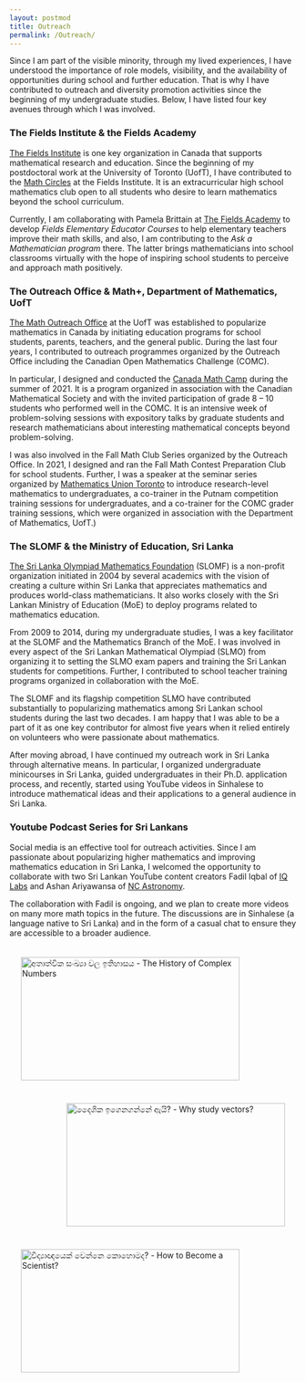 ```yaml
---
layout: postmod      
title: Outreach              
permalink: /Outreach/          
---
```

Since I am part of the visible minority, through my lived experiences, I have understood the importance of role models, visibility, and the availability of opportunities during school and further education. That is why I have contributed to outreach and diversity promotion activities since the beginning of my undergraduate studies. Below, I have listed four key avenues through which I was involved. 

### The Fields Institute & the Fields Academy

[The Fields Institute](http://www.fields.utoronto.ca/) is one key organization in Canada that supports mathematical research and education. Since the beginning of my postdoctoral work at the University of Toronto (UofT), I have contributed to the [Math Circles](http://www.fields.utoronto.ca/activities/seminars/math-circles) at the Fields Institute. It is an extracurricular high school mathematics club open to all students who desire to learn mathematics beyond the school curriculum. 

Currently, I am collaborating with Pamela Brittain at [The Fields Academy](https://fieldsacademy.ca/) to develop _Fields Elementary Educator Courses_ to help elementary teachers improve their math skills, and also, I am contributing to the _Ask a Mathematician program_ there. The latter brings mathematicians into school classrooms virtually with the hope of inspiring school students to perceive and approach math positively. 

### The Outreach Office & Math+, Department of Mathematics, UofT

[The Math Outreach Office](http://mathplus.math.utoronto.ca/) at the UofT was established to popularize mathematics in Canada by initiating education programs for school students, parents, teachers, and the general public. During the last four years, I contributed to outreach programmes organized by the Outreach Office including the Canadian Open Mathematics Challenge (COMC).      

In particular, I designed and conducted the [Canada Math Camp](http://mathplus.math.utoronto.ca/home/cmc) during the summer of 2021. It is a program organized in association with the Canadian Mathematical Society and with the invited participation of grade 8 – 10 students who performed well in the COMC. It is an intensive week of problem-solving sessions with expository talks by graduate students and research mathematicians about interesting mathematical concepts beyond problem-solving. 

I was also involved in the Fall Math Club Series organized by the Outreach Office. In 2021, I designed and ran the Fall Math Contest Preparation Club for school students. Further, I was a speaker at the seminar series organized by [Mathematics Union Toronto](https://mu.math.toronto.edu/home/about-us/) to introduce research-level mathematics to undergraduates, a co-trainer in the Putnam competition training sessions for undergraduates, and a co-trainer for the COMC grader training sessions, which were organized in association with the Department of Mathematics, UofT.)     

### The SLOMF & the Ministry of Education, Sri Lanka

[The Sri Lanka Olympiad Mathematics Foundation](https://www.facebook.com/slmathsolympiad/) (SLOMF) is a non-profit organization initiated in 2004 by several academics with the vision of creating a culture within Sri Lanka that appreciates mathematics and produces world-class mathematicians. It also works closely with the Sri Lankan Ministry of Education (MoE) to deploy programs related to mathematics education.    

From 2009 to 2014, during my undergraduate studies, I was a key facilitator at the SLOMF and the Mathematics Branch of the MoE. I was involved in every aspect of the Sri Lankan Mathematical Olympiad (SLMO) from organizing it to setting the SLMO exam papers and training the Sri Lankan students for competitions. Further, I contributed to school teacher training programs organized in collaboration with the MoE. 

The SLOMF and its flagship competition SLMO have contributed substantially to popularizing mathematics among Sri Lankan school students during the last two decades. I am happy that I was able to be a part of it as one key contributor for almost five years when it relied entirely on volunteers who were passionate about mathematics. 

After moving abroad, I have continued my outreach work in Sri Lanka through alternative means. In particular, I organized undergraduate minicourses in Sri Lanka, guided undergraduates in their Ph.D. application process, and recently, started using YouTube videos in Sinhalese to introduce mathematical ideas and their applications to a general audience in Sri Lanka.  

### Youtube Podcast Series for Sri Lankans

Social media is an effective tool for outreach activities. Since I am passionate about popularizing higher mathematics and improving mathematics education in Sri Lanka, I welcomed the opportunity to collaborate with two Sri Lankan YouTube content creators Fadil Iqbal of [IQ Labs](https://www.youtube.com/c/IQLabs) and Ashan Ariyawansa of [NC Astronomy](https://www.youtube.com/c/NCAstronomy/). 

The collaboration with Fadil is ongoing, and we plan to create more videos on many more math topics in the future. The discussions are in Sinhalese (a language native to Sri Lanka) and in the form of a casual chat to ensure they are accessible to a broader audience. 
        
 <a href="http://www.youtube.com/watch?feature=player_embedded&v=GBrp8-JGOQw" target="_blank"><img align="left" src="https://img.youtube.com/vi/GBrp8-JGOQw/maxresdefault.jpg" title = "අතාත්වික සංඛ්‍යා වල ඉතිහාසය - The History of Complex Numbers" width="384" height="216" hspace="20" vspace="20"/></a> 
<br><br><br><br><br><br><br>

<a href="https://www.youtube.com/watch?v=1y7EF64Qf5o" target="_blank"><img align="right" src="https://img.youtube.com/vi/tCJ-_bU4BS0/maxresdefault.jpg" title = "දෛශික ඉගෙනගන්නේ ඇයි? - Why study vectors?" width="384" height="216" hspace="20" vspace="20"/></a> 
<br><br><br><br><br><br><br>
 
<a href="http://www.youtube.com/watch?feature=player_embedded&v=tCJ-_bU4BS0" target="_blank"><img align="left" src="https://img.youtube.com/vi/tCJ-_bU4BS0/maxresdefault.jpg" title = "විද්‍යාඥයෙක් වෙන්නෙ කොහොමද? - How to Become a Scientist?" width="384" height="216" hspace="20" vspace="20"/></a>  


<!---
<iframe style="display: inline-block;" width="320" height="180" src="https://www.youtube.com/embed/tCJ-_bU4BS0" frameborder="0" allowfullscreen></iframe>
[![IMAGE_ALT](https://img.youtube.com/vi/tCJ-_bU4BS0/0.jpg)](https://www.youtube.com/watch?v=tCJ-_bU4BS0)
1280 x 720 is the dimensions of maxresdefault thumbnails
![]({{ site.baseurl }}/images/kasun.jpg)
-->

